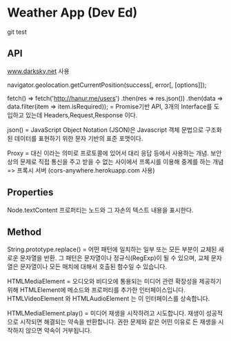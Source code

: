 # Weather App (Dev Ed)

git test

## API

www.darksky.net 사용

navigator.geolocation.getCurrentPosition(success[, error[, [options]]);

fetch() =>
    fetch('http://hanur.me/users')
    .then(res => res.json())
    .then(data => data.filter(item => item.isRequired));
    = Promise기반 API, 3개의 Interface를 도입하고 있는데 Headers,Request,Response 이다.

json() = JavaScript Object Notation (JSON)은 Javascript 객체 문법으로
         구조화된 데이터를 표현하기 위한 문자 기반의 표준 포맷이다.

Proxy = 대신 이라는 의미로 프로토콜에 있어서 대리 응답 등에서 사용하는 개념.
        보안상의 문제로 직접 통신을 주고 받을 수 없는 사이에서 프록시를 이용해 중계를 하는 개념
        => 프록시 서버 (cors-anywhere.herokuapp.com 사용)

## Properties

Node.textContent 프로퍼티는 노드와 그 자손의 텍스트 내용을 표시한다.

## Method

String.prototype.replace() = 어떤 패턴에 일치하는 일부 또는 모든 부분이 교체된 새로운 문자열을 반환.
                             그 패턴은 문자열이나 정규식(RegExp)이 될 수 있으며,
                             교체 문자열은 문자열이나 모든 매치에 대해서 호출된 함수일 수 있습니다.

HTMLMediaElement = 오디오와 비디오에 통용되는 미디어 관련 확장성을 제공하기 위해 HTMLElement에
                   메소드와 프로퍼티를 추가한 인터페이스입니다.
                   HTMLVideoElement 와 HTMLAudioElement 는 이 인터페이스를 상속합니다.

HTMLMediaElement.play() =  미디어 재생을 시작하려고 시도합니다. 재생이 성공적으로 시작되면 해결되는 약속을 반환합니다.
                           권한 문제와 같은 어떤 이유로 든 재생을 시작하지 않으면 약속이 거부됩니다.